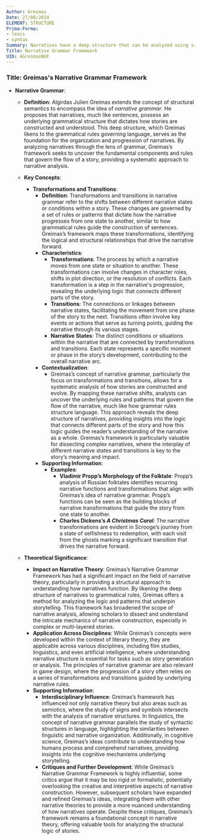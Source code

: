 ```yaml
---
Author: Greimas
Date: 27/08/2024
ELEMENT: STRUCTURE
Prima-Forma:
- lexis
- syntax
Summary: Narratives have a deep structure that can be analyzed using similar principals.
Title: Narrative Grammar Framework
UID: 4GreimasNGF
---
```

### Title: **Greimas's Narrative Grammar Framework**

- **Narrative Grammar**:
  - **Definition**: Algirdas Julien Greimas extends the concept of structural semantics to encompass the idea of *narrative grammar*. He proposes that narratives, much like sentences, possess an underlying grammatical structure that dictates how stories are constructed and understood. This deep structure, which Greimas likens to the grammatical rules governing language, serves as the foundation for the organization and progression of narratives. By analyzing narratives through the lens of grammar, Greimas’s framework seeks to uncover the fundamental components and rules that govern the flow of a story, providing a systematic approach to narrative analysis.

  - **Key Concepts**:

    - **Transformations and Transitions**:
      - **Definition**: Transformations and transitions in narrative grammar refer to the shifts between different narrative states or conditions within a story. These changes are governed by a set of rules or patterns that dictate how the narrative progresses from one state to another, similar to how grammatical rules guide the construction of sentences. Greimas’s framework maps these transformations, identifying the logical and structural relationships that drive the narrative forward.
      - **Characteristics**:
        - **Transformations**: The process by which a narrative moves from one state or situation to another. These transformations can involve changes in character roles, shifts in plot direction, or the resolution of conflicts. Each transformation is a step in the narrative's progression, revealing the underlying logic that connects different parts of the story.
        - **Transitions**: The connections or linkages between narrative states, facilitating the movement from one phase of the story to the next. Transitions often involve key events or actions that serve as turning points, guiding the narrative through its various stages.
        - **Narrative States**: The distinct conditions or situations within the narrative that are connected by transformations and transitions. Each state represents a specific moment or phase in the story’s development, contributing to the overall narrative arc.
      - **Contextualization**:
        - Greimas’s concept of narrative grammar, particularly the focus on transformations and transitions, allows for a systematic analysis of how stories are constructed and evolve. By mapping these narrative shifts, analysts can uncover the underlying rules and patterns that govern the flow of the narrative, much like how grammar rules structure language. This approach reveals the deep structure of narratives, providing insights into the logic that connects different parts of the story and how this logic guides the reader’s understanding of the narrative as a whole. Greimas’s framework is particularly valuable for dissecting complex narratives, where the interplay of different narrative states and transitions is key to the story’s meaning and impact.
      - **Supporting Information**:
        - **Examples**:
          - **Vladimir Propp’s Morphology of the Folktale**: Propp’s analysis of Russian folktales identifies recurring narrative functions and transformations that align with Greimas’s idea of narrative grammar. Propp’s functions can be seen as the building blocks of narrative transformations that guide the story from one state to another.
          - **Charles Dickens’s *A Christmas Carol***: The narrative transformations are evident in Scrooge’s journey from a state of selfishness to redemption, with each visit from the ghosts marking a significant transition that drives the narrative forward.

  - **Theoretical Significance**:
    - **Impact on Narrative Theory**: Greimas’s Narrative Grammar Framework has had a significant impact on the field of narrative theory, particularly in providing a structural approach to understanding how narratives function. By likening the deep structure of narratives to grammatical rules, Greimas offers a method for analyzing the logic and patterns that underpin storytelling. This framework has broadened the scope of narrative analysis, allowing scholars to dissect and understand the intricate mechanics of narrative construction, especially in complex or multi-layered stories.
    - **Application Across Disciplines**: While Greimas’s concepts were developed within the context of literary theory, they are applicable across various disciplines, including film studies, linguistics, and even artificial intelligence, where understanding narrative structure is essential for tasks such as story generation or analysis. The principles of narrative grammar are also relevant in game design, where the progression of a story often relies on a series of transformations and transitions guided by underlying narrative rules.
    - **Supporting Information**:
      - **Interdisciplinary Influence**: Greimas’s framework has influenced not only narrative theory but also areas such as semiotics, where the study of signs and symbols intersects with the analysis of narrative structures. In linguistics, the concept of narrative grammar parallels the study of syntactic structures in language, highlighting the similarities between linguistic and narrative organization. Additionally, in cognitive science, Greimas’s ideas contribute to understanding how humans process and comprehend narratives, providing insights into the cognitive mechanisms underlying storytelling.
      - **Critiques and Further Development**: While Greimas’s Narrative Grammar Framework is highly influential, some critics argue that it may be too rigid or formalistic, potentially overlooking the creative and interpretive aspects of narrative construction. However, subsequent scholars have expanded and refined Greimas’s ideas, integrating them with other narrative theories to provide a more nuanced understanding of how narratives operate. Despite these critiques, Greimas’s framework remains a foundational concept in narrative theory, offering valuable tools for analyzing the structural logic of stories.
